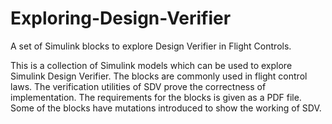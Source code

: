 # Exploring-Design-Verifier
A set of Simulink blocks to explore Design Verifier in Flight Controls.

This is a collection of Simulink models which can be used to explore Simulink Design Verifier. The blocks are commonly used in flight control laws. The verification utilities of SDV prove the correctness of implementation. The requirements for the blocks is given as a PDF file. Some of the blocks have mutations introduced to show the working of SDV.

